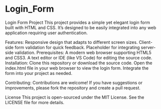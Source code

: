 # Login_Form
Login Form Project
This project provides a simple yet elegant login form built with HTML and CSS. It’s designed to be easily integrated into any web application requiring user authentication.

Features:
    Responsive design that adapts to different screen sizes.
    Client-side form validation for quick feedback.
    Placeholder for integrating server-side validation.
Prerequisites:
    A modern web browser supporting HTML5 and CSS3.
    A text editor or IDE (like VS Code) for editing the source code.
Installation:
    Clone this repository or download the source code.
    Open the index.html file in your web browser to view the login form.
    Integrate the form into your project as needed.

Contributing:
  Contributions are welcome! If you have suggestions or improvements, please fork the repository and create a pull request.

License
This project is open-sourced under the MIT License. See the LICENSE file for more details.
